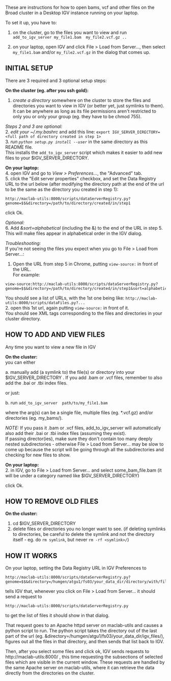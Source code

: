 These are instructions for how to open bams, vcf and other files on the Broad cluster in a Desktop IGV instance running on your laptop.

To set it up, you have to:

1. on the cluster, go to the files you want to view and run
   `add_to_igv_server my_file1.bam  my_file2.vcf.gz ..` 

2. on your laptop, open IGV and click File > Load from Server..., then
   select `my_file1.bam` and/or `my_file2.vcf.gz` in the dialog that comes up.


INITIAL SETUP 
-------------

There are 3 required and 3 optional setup steps:  

**On the cluster (eg. after you ssh gold):**  
1. *create a directory* somewhere on the cluster to store the files and directories you
   want to view in IGV (or better yet, just symlinks to them).
   It can be anywhere as long as its file permissions aren't restricted to only you or only your group (eg. they have to be chmod 755).

_Steps 2 and 3 are optional:_  
2. *edit your ~/.my.bashrc* and add this line:  `export IGV_SERVER_DIRECTORY=<full path of directory created in step 1>`  
3. *run `python setup.py install --user`* in the same directory as this README file.  
   This installs the `add_to_igv_server` script which makes it easier to add new files to your $IGV_SERVER_DIRECTORY.  

**On your laptop:**  
4. open IGV and go to *View > Preferences...*, the "Advanced" tab.  
5. click the "Edit server properties" checkbox, and set the Data Registry URL to the url below (after modifying the
   directory path at the end of the url to be the same as the directory you created in step 1):  
```
http://maclab-utils:8000/scripts/dataServerRegistry.py?genome=$$&directory=/path/to/directory/created/in/step1
```
   click Ok. 

_Optional:_  
6. Add *&sort=alphabetical* (including the &) to the end of the URL in
   step 5. This will make files appear in alphabetical order in the IGV dialog.


_Troubleshooting:_  
If you're not seeing the files you expect when you go to File > Load from Server...:  
1. Open the URL from step 5 in Chrome, putting `view-source:` in front of the URL.  
For example:    
```
view-source:http://maclab-utils:8000/scripts/dataServerRegistry.py?genome=$$&directory=/path/to/directory/created/in/step1&sort=alphabetical
```  
You should see a list of URLs, with the 1st one being like: `http://maclab-utils:8000/scripts/dataFiles.py?...`  
2. open this 1st url, again putting `view-source:` in front of it.  
You should see XML tags corresponding to the files and directories in your cluster directory.  


HOW TO ADD AND VIEW FILES
-------------------------

Any time you want to view a new file in IGV  

**On the cluster:**  
you can either

   a. manually add (a symlink to) the file(s) or directory into your
      $IGV_SERVER_DIRECTORY . If you add .bam or .vcf files, remember
      to also add the .bai or .tbi index files.  

   or just:  

   b. run `add_to_igv_server  path/to/my_file1.bam`      

   where the arg(s) can be a single file, multiple files (eg. *.vcf.gz) and/or directories (eg. my_bams/).   
   
   *NOTE:* If you pass it .bam or .vcf files, add_to_igv_server will automatically also add their .bai or .tbi index files (assuming they exist).   
   If passing director(ies), make sure they don't contain too many deeply nested subdirectories - otherwise 
   File > Load from Server... may be slow to come up because the script will be going through all the subdirectories
   and checking for new files to show.   

**On your laptop:**  
2. in IGV, go to File > Load from Server... and select some_bam_file.bam 
   (it will be under a category named like $IGV_SERVER_DIRECTORY)  

   click Ok.   


HOW TO REMOVE OLD FILES
-----------------------

**On the cluster:**  
1. cd $IGV_SERVER_DIRECTORY  
2. delete files or directories you no longer want to see.  (if
   deleting symlinks to directories, be careful to delete the symlink and not the directory itself - eg. do `rm symlink`, but never `rm -rf <symlink>/`)  



HOW IT WORKS
------------

On your laptop, setting the Data Registry URL in IGV Preferences to
```
http://maclab-utils:8000/scripts/dataServerRegistry.py?genome=$$&directory=/humgen/atgu1/fs03/your_data_dir/directory/with/files/you/want/to/view/in/igv
```   
tells IGV that, whenever you click on File > Load from Server... it should send a request to 
```
http://maclab-utils:8000/scripts/dataServerRegistry.py 
```
to get the list of files it should show in that dialog. 

That request goes to an Apache httpd server on maclab-utils and causes a python script to run. The python script takes the directory out of the last part of the url (eg. &directory=/humgen/atgu1/fs03/your_data_dir/igv_files/), 
figures out all the files in that directory, and then sends that list back to IGV.

Then, after you select some files and click ok, IGV sends requests to http://maclab-utils:8000/ , this time requesting the
subsections of selected files which are visible in the current window. These
requests are handled by the same Apache server on maclab-utils, where it can retrieve the data directly from the directories on the cluster.
